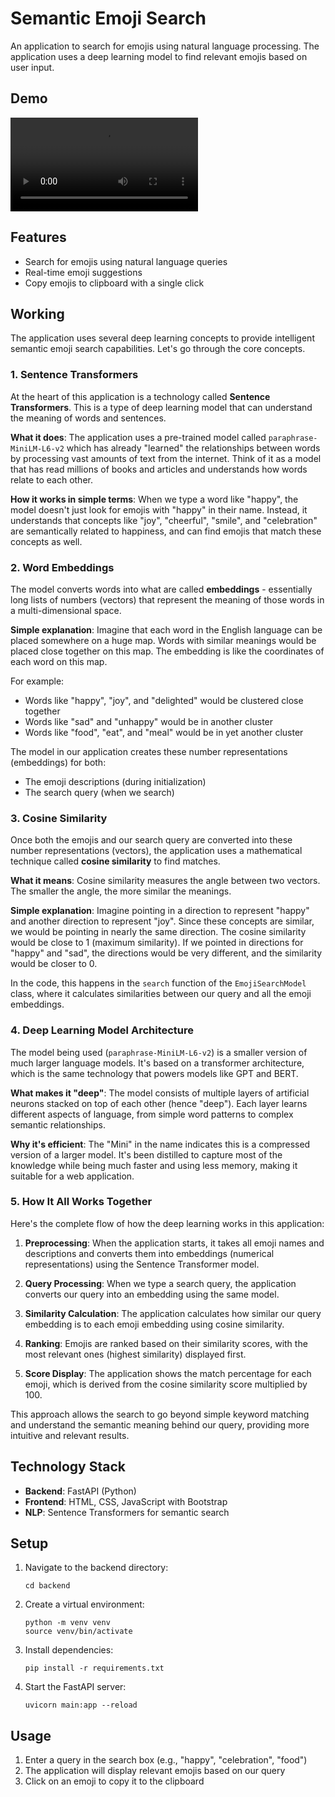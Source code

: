 # Semantic Emoji Search
An application to search for emojis using natural language processing. The application uses a deep learning model to find relevant emojis based on user input.

## Demo
<video src="https://github.com/user-attachments/assets/28999316-90be-4d1b-a171-40f2ee5fdcf8"></video>

## Features
- Search for emojis using natural language queries
- Real-time emoji suggestions
- Copy emojis to clipboard with a single click

## Working
The application uses several deep learning concepts to provide intelligent semantic emoji search capabilities. Let's go through the core concepts.

### 1. Sentence Transformers

At the heart of this application is a technology called **Sentence Transformers**. This is a type of deep learning model that can understand the meaning of words and sentences.

**What it does**: The application uses a pre-trained model called `paraphrase-MiniLM-L6-v2` which has already "learned" the relationships between words by processing vast amounts of text from the internet. Think of it as a model that has read millions of books and articles and understands how words relate to each other.

**How it works in simple terms**: When we type a word like "happy", the model doesn't just look for emojis with "happy" in their name. Instead, it understands that concepts like "joy", "cheerful", "smile", and "celebration" are semantically related to happiness, and can find emojis that match these concepts as well.

### 2. Word Embeddings
The model converts words into what are called **embeddings** - essentially long lists of numbers (vectors) that represent the meaning of those words in a multi-dimensional space.

**Simple explanation**: Imagine that each word in the English language can be placed somewhere on a huge map. Words with similar meanings would be placed close together on this map. The embedding is like the coordinates of each word on this map.

For example:
- Words like "happy", "joy", and "delighted" would be clustered close together
- Words like "sad" and "unhappy" would be in another cluster
- Words like "food", "eat", and "meal" would be in yet another cluster

The model in our application creates these number representations (embeddings) for both:
- The emoji descriptions (during initialization)
- The search query (when we search)

### 3. Cosine Similarity
Once both the emojis and our search query are converted into these number representations (vectors), the application uses a mathematical technique called **cosine similarity** to find matches.

**What it means**: Cosine similarity measures the angle between two vectors. The smaller the angle, the more similar the meanings.

**Simple explanation**: Imagine pointing in a direction to represent "happy" and another direction to represent "joy". Since these concepts are similar, we would be pointing in nearly the same direction. The cosine similarity would be close to 1 (maximum similarity). If we pointed in directions for "happy" and "sad", the directions would be very different, and the similarity would be closer to 0.

In the code, this happens in the `search` function of the `EmojiSearchModel` class, where it calculates similarities between our query and all the emoji embeddings.

### 4. Deep Learning Model Architecture
The model being used (`paraphrase-MiniLM-L6-v2`) is a smaller version of much larger language models. It's based on a transformer architecture, which is the same technology that powers models like GPT and BERT.

**What makes it "deep"**: The model consists of multiple layers of artificial neurons stacked on top of each other (hence "deep"). Each layer learns different aspects of language, from simple word patterns to complex semantic relationships.

**Why it's efficient**: The "Mini" in the name indicates this is a compressed version of a larger model. It's been distilled to capture most of the knowledge while being much faster and using less memory, making it suitable for a web application.

### 5. How It All Works Together
Here's the complete flow of how the deep learning works in this application:

1. **Preprocessing**: When the application starts, it takes all emoji names and descriptions and converts them into embeddings (numerical representations) using the Sentence Transformer model.

2. **Query Processing**: When we type a search query, the application converts our query into an embedding using the same model.

3. **Similarity Calculation**: The application calculates how similar our query embedding is to each emoji embedding using cosine similarity.

4. **Ranking**: Emojis are ranked based on their similarity scores, with the most relevant ones (highest similarity) displayed first.

5. **Score Display**: The application shows the match percentage for each emoji, which is derived from the cosine similarity score multiplied by 100.

This approach allows the search to go beyond simple keyword matching and understand the semantic meaning behind our query, providing more intuitive and relevant results.

## Technology Stack
- **Backend**: FastAPI (Python)
- **Frontend**: HTML, CSS, JavaScript with Bootstrap
- **NLP**: Sentence Transformers for semantic search

## Setup
1. Navigate to the backend directory:
   ```
   cd backend
   ```

2. Create a virtual environment:
   ```
   python -m venv venv
   source venv/bin/activate
   ```

3. Install dependencies:
   ```
   pip install -r requirements.txt
   ```

4. Start the FastAPI server:
   ```
   uvicorn main:app --reload
   ```

## Usage
1. Enter a query in the search box (e.g., "happy", "celebration", "food")
2. The application will display relevant emojis based on our query
3. Click on an emoji to copy it to the clipboard
